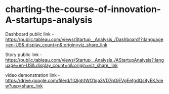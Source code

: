 # charting-the-course-of-innovation-A-startups-analysis

Dashboard public link - https://public.tableau.com/views/Startup__Analysis_/Dashboard1?:language=en-US&:display_count=n&:origin=viz_share_link 

Story public link - https://public.tableau.com/views/Startup__Analysis_/AStartupAnalysis?:language=en-US&:display_count=n&:origin=viz_share_link 

video demonstration link - https://drive.google.com/file/d/1IQIgh1WO1qa3VD7pOjEVgEefgdQs8yEK/view?usp=share_link  
